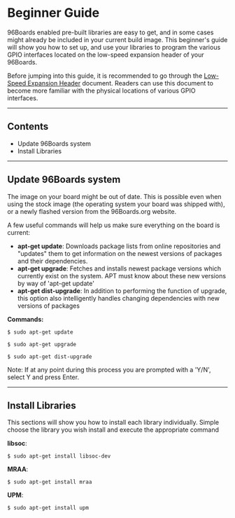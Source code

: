# Beginner Guide

96Boards enabled pre-built libraries are easy to get, and in some cases might already be included in your current build image. This beginner's guide will show you how to set up, and use your libraries to program the various GPIO interfaces located on the low-speed expansion header of your 96Boards.

Before jumping into this guide, it is recommended to go through the [Low-Speed Expansion Header](../LSExpansionHeader/README.md) document. Readers can use this document to become more familiar with the physical locations of various GPIO interfaces.

***

## Contents

- Update 96Boards system
- Install Libraries

***

## Update 96Boards system

The image on your board might be out of date. This is possible even when using the stock image (the operating system your board was shipped with), or a newly flashed version from the 96Boards.org website. 

A few useful commands will help us make sure everything on the board is current:

- **apt-get update**: Downloads package lists from online repositories and "updates" them to get information on the newest versions of packages and their dependencies.
- **apt-get upgrade**: Fetches and installs newest package versions which currently exist on the system. APT must know about these new versions by way of 'apt-get update'
- **apt-get dist-upgrade**: In addition to performing the function of upgrade, this option also intelligently handles changing dependencies with new versions of packages

**Commands:**

```shell
$ sudo apt-get update

$ sudo apt-get upgrade

$ sudo apt-get dist-upgrade
```

Note: If at any point during this process you are prompted with a 'Y/N', select Y and press Enter.

***

## Install Libraries

This sections will show you how to install each library individually. Simple choose the library you wish install and execute the appropriate command

**libsoc**:

```shell
$ sudo apt-get install libsoc-dev
```

**MRAA**:

```shell
$ sudo apt-get install mraa
```

**UPM**:

```shell
$ sudo apt-get install upm
```
